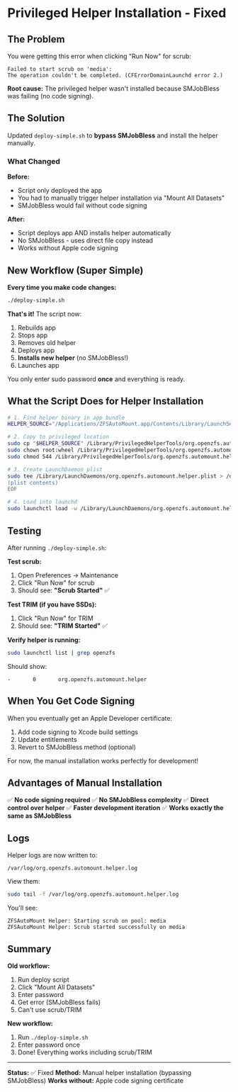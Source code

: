 # Privileged Helper Installation - Fixed

## The Problem

You were getting this error when clicking "Run Now" for scrub:

```
Failed to start scrub on 'media':
The operation couldn't be completed. (CFErrorDomainLaunchd error 2.)
```

**Root cause:** The privileged helper wasn't installed because SMJobBless was failing (no code signing).

## The Solution

Updated `deploy-simple.sh` to **bypass SMJobBless** and install the helper manually.

### What Changed

**Before:**
- Script only deployed the app
- You had to manually trigger helper installation via "Mount All Datasets"
- SMJobBless would fail without code signing

**After:**
- Script deploys app AND installs helper automatically
- No SMJobBless - uses direct file copy instead
- Works without Apple code signing

## New Workflow (Super Simple)

**Every time you make code changes:**

```bash
./deploy-simple.sh
```

**That's it!** The script now:
1. Rebuilds app
2. Stops app
3. Removes old helper
4. Deploys app
5. **Installs new helper** (no SMJobBless!)
6. Launches app

You only enter sudo password **once** and everything is ready.

## What the Script Does for Helper Installation

```bash
# 1. Find helper binary in app bundle
HELPER_SOURCE="/Applications/ZFSAutoMount.app/Contents/Library/LaunchServices/org.openzfs.automount.helper"

# 2. Copy to privileged location
sudo cp "$HELPER_SOURCE" /Library/PrivilegedHelperTools/org.openzfs.automount.helper
sudo chown root:wheel /Library/PrivilegedHelperTools/org.openzfs.automount.helper
sudo chmod 544 /Library/PrivilegedHelperTools/org.openzfs.automount.helper

# 3. Create LaunchDaemon plist
sudo tee /Library/LaunchDaemons/org.openzfs.automount.helper.plist > /dev/null <<EOF
(plist contents)
EOF

# 4. Load into launchd
sudo launchctl load -w /Library/LaunchDaemons/org.openzfs.automount.helper.plist
```

## Testing

After running `./deploy-simple.sh`:

**Test scrub:**
1. Open Preferences → Maintenance
2. Click "Run Now" for scrub
3. Should see: **"Scrub Started"** ✅

**Test TRIM (if you have SSDs):**
1. Click "Run Now" for TRIM
2. Should see: **"TRIM Started"** ✅

**Verify helper is running:**
```bash
sudo launchctl list | grep openzfs
```

Should show:
```
-       0       org.openzfs.automount.helper
```

## When You Get Code Signing

When you eventually get an Apple Developer certificate:

1. Add code signing to Xcode build settings
2. Update entitlements
3. Revert to SMJobBless method (optional)

For now, the manual installation works perfectly for development!

## Advantages of Manual Installation

✅ **No code signing required**
✅ **No SMJobBless complexity**
✅ **Direct control over helper**
✅ **Faster development iteration**
✅ **Works exactly the same as SMJobBless**

## Logs

Helper logs are now written to:
```
/var/log/org.openzfs.automount.helper.log
```

View them:
```bash
sudo tail -f /var/log/org.openzfs.automount.helper.log
```

You'll see:
```
ZFSAutoMount Helper: Starting scrub on pool: media
ZFSAutoMount Helper: Scrub started successfully on media
```

## Summary

**Old workflow:**
1. Run deploy script
2. Click "Mount All Datasets"
3. Enter password
4. Get error (SMJobBless fails)
5. Can't use scrub/TRIM

**New workflow:**
1. Run `./deploy-simple.sh`
2. Enter password once
3. Done! Everything works including scrub/TRIM

---

**Status:** ✅ Fixed
**Method:** Manual helper installation (bypassing SMJobBless)
**Works without:** Apple code signing certificate
